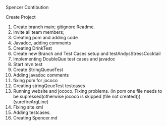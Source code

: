 Spencer Contibution

Create Project

1. Create branch main; gitignore Readme. 
2. Invite all team members;
3. Creating pom and adding code
4. Javadoc, adding comments
5. Creating  DrinkTest
6. Create new Branch and Test Cases setup and testAndysStressCocktail
7. Implementing DoubleQue test cases and javadoc
8. Start mvn test
9. Create StringQueueTest
10. Adding javadoc comments
11. fixing pom for jococo
12. Creating stringQeueTest testcases
13. Running website and jococo. Fixing problems. (in pom one file needs to be supressed(otherwise jococo is skipped (file not created))) (surefireArgLine) 
14. Fixing site.xml
14. Adding testcases. 
15. Creating Spencer.md 